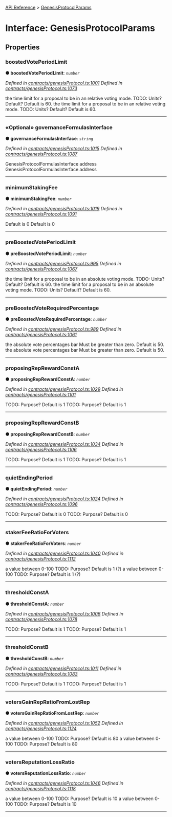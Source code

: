 [API Reference](../README.md) > [GenesisProtocolParams](../interfaces/GenesisProtocolParams.md)



# Interface: GenesisProtocolParams


## Properties
<a id="boostedVotePeriodLimit"></a>

###  boostedVotePeriodLimit

**●  boostedVotePeriodLimit**:  *`number`* 

*Defined in [contracts/genesisProtocol.ts:1001](https://github.com/daostack/arc.js/blob/61e5f90/lib/contracts/genesisProtocol.ts#L1001)*
*Defined in [contracts/genesisProtocol.ts:1073](https://github.com/daostack/arc.js/blob/61e5f90/lib/contracts/genesisProtocol.ts#L1073)*



the time limit for a proposal to be in an relative voting mode. TODO: Units? Default? Default is 60. the time limit for a proposal to be in an relative voting mode. TODO: Units? Default? Default is 60.




___

<a id="governanceFormulasInterface"></a>

### «Optional» governanceFormulasInterface

**●  governanceFormulasInterface**:  *`string`* 

*Defined in [contracts/genesisProtocol.ts:1015](https://github.com/daostack/arc.js/blob/61e5f90/lib/contracts/genesisProtocol.ts#L1015)*
*Defined in [contracts/genesisProtocol.ts:1087](https://github.com/daostack/arc.js/blob/61e5f90/lib/contracts/genesisProtocol.ts#L1087)*



GenesisProtocolFormulasInterface address GenesisProtocolFormulasInterface address




___

<a id="minimumStakingFee"></a>

###  minimumStakingFee

**●  minimumStakingFee**:  *`number`* 

*Defined in [contracts/genesisProtocol.ts:1019](https://github.com/daostack/arc.js/blob/61e5f90/lib/contracts/genesisProtocol.ts#L1019)*
*Defined in [contracts/genesisProtocol.ts:1091](https://github.com/daostack/arc.js/blob/61e5f90/lib/contracts/genesisProtocol.ts#L1091)*



Default is 0 Default is 0




___

<a id="preBoostedVotePeriodLimit"></a>

###  preBoostedVotePeriodLimit

**●  preBoostedVotePeriodLimit**:  *`number`* 

*Defined in [contracts/genesisProtocol.ts:995](https://github.com/daostack/arc.js/blob/61e5f90/lib/contracts/genesisProtocol.ts#L995)*
*Defined in [contracts/genesisProtocol.ts:1067](https://github.com/daostack/arc.js/blob/61e5f90/lib/contracts/genesisProtocol.ts#L1067)*



the time limit for a proposal to be in an absolute voting mode. TODO: Units? Default? Default is 60. the time limit for a proposal to be in an absolute voting mode. TODO: Units? Default? Default is 60.




___

<a id="preBoostedVoteRequiredPercentage"></a>

###  preBoostedVoteRequiredPercentage

**●  preBoostedVoteRequiredPercentage**:  *`number`* 

*Defined in [contracts/genesisProtocol.ts:989](https://github.com/daostack/arc.js/blob/61e5f90/lib/contracts/genesisProtocol.ts#L989)*
*Defined in [contracts/genesisProtocol.ts:1061](https://github.com/daostack/arc.js/blob/61e5f90/lib/contracts/genesisProtocol.ts#L1061)*



the absolute vote percentages bar Must be greater than zero. Default is 50. the absolute vote percentages bar Must be greater than zero. Default is 50.




___

<a id="proposingRepRewardConstA"></a>

###  proposingRepRewardConstA

**●  proposingRepRewardConstA**:  *`number`* 

*Defined in [contracts/genesisProtocol.ts:1029](https://github.com/daostack/arc.js/blob/61e5f90/lib/contracts/genesisProtocol.ts#L1029)*
*Defined in [contracts/genesisProtocol.ts:1101](https://github.com/daostack/arc.js/blob/61e5f90/lib/contracts/genesisProtocol.ts#L1101)*



TODO: Purpose? Default is 1 TODO: Purpose? Default is 1




___

<a id="proposingRepRewardConstB"></a>

###  proposingRepRewardConstB

**●  proposingRepRewardConstB**:  *`number`* 

*Defined in [contracts/genesisProtocol.ts:1034](https://github.com/daostack/arc.js/blob/61e5f90/lib/contracts/genesisProtocol.ts#L1034)*
*Defined in [contracts/genesisProtocol.ts:1106](https://github.com/daostack/arc.js/blob/61e5f90/lib/contracts/genesisProtocol.ts#L1106)*



TODO: Purpose? Default is 1 TODO: Purpose? Default is 1




___

<a id="quietEndingPeriod"></a>

###  quietEndingPeriod

**●  quietEndingPeriod**:  *`number`* 

*Defined in [contracts/genesisProtocol.ts:1024](https://github.com/daostack/arc.js/blob/61e5f90/lib/contracts/genesisProtocol.ts#L1024)*
*Defined in [contracts/genesisProtocol.ts:1096](https://github.com/daostack/arc.js/blob/61e5f90/lib/contracts/genesisProtocol.ts#L1096)*



TODO: Purpose? Default is 0 TODO: Purpose? Default is 0




___

<a id="stakerFeeRatioForVoters"></a>

###  stakerFeeRatioForVoters

**●  stakerFeeRatioForVoters**:  *`number`* 

*Defined in [contracts/genesisProtocol.ts:1040](https://github.com/daostack/arc.js/blob/61e5f90/lib/contracts/genesisProtocol.ts#L1040)*
*Defined in [contracts/genesisProtocol.ts:1112](https://github.com/daostack/arc.js/blob/61e5f90/lib/contracts/genesisProtocol.ts#L1112)*



a value between 0-100 TODO: Purpose? Default is 1 (?) a value between 0-100 TODO: Purpose? Default is 1 (?)




___

<a id="thresholdConstA"></a>

###  thresholdConstA

**●  thresholdConstA**:  *`number`* 

*Defined in [contracts/genesisProtocol.ts:1006](https://github.com/daostack/arc.js/blob/61e5f90/lib/contracts/genesisProtocol.ts#L1006)*
*Defined in [contracts/genesisProtocol.ts:1078](https://github.com/daostack/arc.js/blob/61e5f90/lib/contracts/genesisProtocol.ts#L1078)*



TODO: Purpose? Default is 1 TODO: Purpose? Default is 1




___

<a id="thresholdConstB"></a>

###  thresholdConstB

**●  thresholdConstB**:  *`number`* 

*Defined in [contracts/genesisProtocol.ts:1011](https://github.com/daostack/arc.js/blob/61e5f90/lib/contracts/genesisProtocol.ts#L1011)*
*Defined in [contracts/genesisProtocol.ts:1083](https://github.com/daostack/arc.js/blob/61e5f90/lib/contracts/genesisProtocol.ts#L1083)*



TODO: Purpose? Default is 1 TODO: Purpose? Default is 1




___

<a id="votersGainRepRatioFromLostRep"></a>

###  votersGainRepRatioFromLostRep

**●  votersGainRepRatioFromLostRep**:  *`number`* 

*Defined in [contracts/genesisProtocol.ts:1052](https://github.com/daostack/arc.js/blob/61e5f90/lib/contracts/genesisProtocol.ts#L1052)*
*Defined in [contracts/genesisProtocol.ts:1124](https://github.com/daostack/arc.js/blob/61e5f90/lib/contracts/genesisProtocol.ts#L1124)*



a value between 0-100 TODO: Purpose? Default is 80 a value between 0-100 TODO: Purpose? Default is 80




___

<a id="votersReputationLossRatio"></a>

###  votersReputationLossRatio

**●  votersReputationLossRatio**:  *`number`* 

*Defined in [contracts/genesisProtocol.ts:1046](https://github.com/daostack/arc.js/blob/61e5f90/lib/contracts/genesisProtocol.ts#L1046)*
*Defined in [contracts/genesisProtocol.ts:1118](https://github.com/daostack/arc.js/blob/61e5f90/lib/contracts/genesisProtocol.ts#L1118)*



a value between 0-100 TODO: Purpose? Default is 10 a value between 0-100 TODO: Purpose? Default is 10




___


